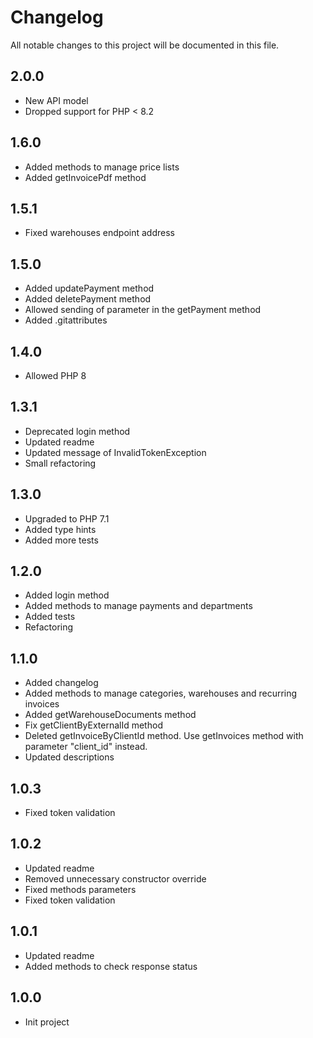 # Changelog

All notable changes to this project will be documented in this file.

## 2.0.0
* New API model
* Dropped support for PHP < 8.2

## 1.6.0
* Added methods to manage price lists
* Added getInvoicePdf method

## 1.5.1
* Fixed warehouses endpoint address

## 1.5.0
* Added updatePayment method
* Added deletePayment method
* Allowed sending of parameter in the getPayment method
* Added .gitattributes

## 1.4.0
* Allowed PHP 8

## 1.3.1
* Deprecated login method
* Updated readme
* Updated message of InvalidTokenException
* Small refactoring

## 1.3.0
* Upgraded to PHP 7.1
* Added type hints
* Added more tests

## 1.2.0
* Added login method
* Added methods to manage payments and departments
* Added tests
* Refactoring

## 1.1.0
* Added changelog
* Added methods to manage categories, warehouses and recurring invoices
* Added getWarehouseDocuments method
* Fix getClientByExternalId method
* Deleted getInvoiceByClientId method. Use getInvoices method with parameter "client_id" instead.
* Updated descriptions

## 1.0.3
* Fixed token validation

## 1.0.2
* Updated readme
* Removed unnecessary constructor override
* Fixed methods parameters
* Fixed token validation

## 1.0.1
* Updated readme
* Added methods to check response status

## 1.0.0
* Init project
